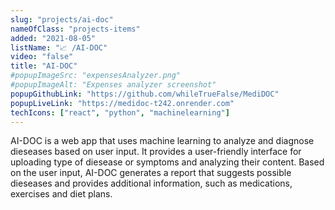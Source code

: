 ```yaml
---
slug: "projects/ai-doc"
nameOfClass: "projects-items"
added: "2021-08-05"
listName: "📈 /AI-DOC"
video: "false"
title: "AI-DOC"
#popupImageSrc: "expensesAnalyzer.png"
#popupImageAlt: "Expenses analyzer screenshot"
popupGithubLink: "https://github.com/whileTrueFalse/MediDOC"
popupLiveLink: "https://medidoc-t242.onrender.com"
techIcons: ["react", "python", "machinelearning"]
---
```


AI-DOC is a web app that uses machine learning to analyze and diagnose dieseases based on user input. It provides a user-friendly interface for uploading type of diesease or symptoms and analyzing their content. Based on the user input, AI-DOC generates a report that suggests possible dieseases and provides additional information, such as medications, exercises and diet plans.